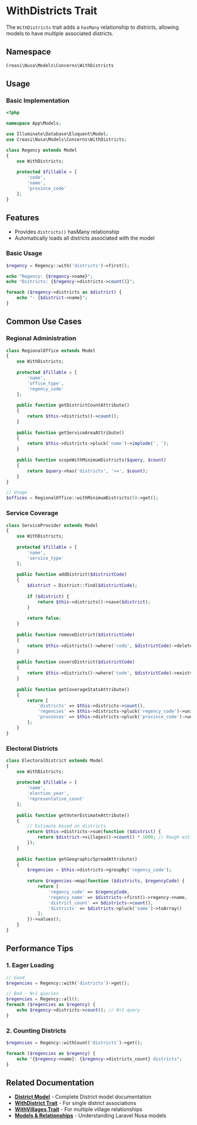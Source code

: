 # WithDistricts Trait

The `WithDistricts` trait adds a `hasMany` relationship to districts, allowing models to have multiple associated districts.

## Namespace

```php
Creasi\Nusa\Models\Concerns\WithDistricts
```

## Usage

### Basic Implementation

```php
<?php

namespace App\Models;

use Illuminate\Database\Eloquent\Model;
use Creasi\Nusa\Models\Concerns\WithDistricts;

class Regency extends Model
{
    use WithDistricts;
    
    protected $fillable = [
        'code',
        'name',
        'province_code'
    ];
}
```

## Features

- Provides `districts()` hasMany relationship
- Automatically loads all districts associated with the model

### Basic Usage

```php
$regency = Regency::with('districts')->first();

echo "Regency: {$regency->name}";
echo "Districts: {$regency->districts->count()}";

foreach ($regency->districts as $district) {
    echo "- {$district->name}";
}
```

## Common Use Cases

### Regional Administration

```php
class RegionalOffice extends Model
{
    use WithDistricts;
    
    protected $fillable = [
        'name',
        'office_type',
        'regency_code'
    ];
    
    public function getDistrictCountAttribute()
    {
        return $this->districts()->count();
    }
    
    public function getServiceAreaAttribute()
    {
        return $this->districts->pluck('name')->implode(', ');
    }
    
    public function scopeWithMinimumDistricts($query, $count)
    {
        return $query->has('districts', '>=', $count);
    }
}

// Usage
$offices = RegionalOffice::withMinimumDistricts(5)->get();
```

### Service Coverage

```php
class ServiceProvider extends Model
{
    use WithDistricts;
    
    protected $fillable = [
        'name',
        'service_type'
    ];
    
    public function addDistrict($districtCode)
    {
        $district = District::find($districtCode);
        
        if ($district) {
            return $this->districts()->save($district);
        }
        
        return false;
    }
    
    public function removeDistrict($districtCode)
    {
        return $this->districts()->where('code', $districtCode)->delete();
    }
    
    public function coversDistrict($districtCode)
    {
        return $this->districts()->where('code', $districtCode)->exists();
    }
    
    public function getCoverageStatsAttribute()
    {
        return [
            'districts' => $this->districts->count(),
            'regencies' => $this->districts->pluck('regency_code')->unique()->count(),
            'provinces' => $this->districts->pluck('province_code')->unique()->count()
        ];
    }
}
```

### Electoral Districts

```php
class ElectoralDistrict extends Model
{
    use WithDistricts;
    
    protected $fillable = [
        'name',
        'election_year',
        'representative_count'
    ];
    
    public function getVoterEstimateAttribute()
    {
        // Estimate based on districts
        return $this->districts->sum(function ($district) {
            return $district->villages()->count() * 1000; // Rough estimate
        });
    }
    
    public function getGeographicSpreadAttribute()
    {
        $regencies = $this->districts->groupBy('regency_code');
        
        return $regencies->map(function ($districts, $regencyCode) {
            return [
                'regency_code' => $regencyCode,
                'regency_name' => $districts->first()->regency->name,
                'district_count' => $districts->count(),
                'districts' => $districts->pluck('name')->toArray()
            ];
        })->values();
    }
}
```

## Performance Tips

### 1. Eager Loading

```php
// Good
$regencies = Regency::with('districts')->get();

// Bad - N+1 queries
$regencies = Regency::all();
foreach ($regencies as $regency) {
    echo $regency->districts->count(); // N+1 query
}
```

### 2. Counting Districts

```php
$regencies = Regency::withCount('districts')->get();

foreach ($regencies as $regency) {
    echo "{$regency->name}: {$regency->districts_count} districts";
}
```

## Related Documentation

- **[District Model](/api/models/district)** - Complete District model documentation
- **[WithDistrict Trait](/api/concerns/with-district)** - For single district associations
- **[WithVillages Trait](/api/concerns/with-villages)** - For multiple village relationships
- **[Models & Relationships](/guide/models)** - Understanding Laravel Nusa models
